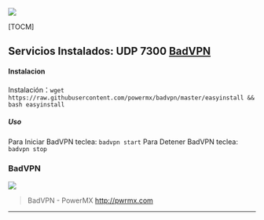 ![](https://avatars1.githubusercontent.com/u/29370715?s=400&v=4)



[TOCM]



## Servicios Instalados: UDP 7300 [BadVPN](https://https://github.com/powermx/badvpn "BadVPN")


#### Instalacion

Instalación：`wget https://raw.githubusercontent.com/powermx/badvpn/master/easyinstall && bash easyinstall`

##### Uso

Para Iniciar BadVPN teclea: `badvpn start`
Para Detener BadVPN teclea: `badvpn stop`
### BadVPN

[![](https://github.com/powermx/badvpn/raw/master/pwrmx.jpg)](https://github.com/powermx/badvpn/raw/master/pwrmx.jpg "BadVPN - PowerMX")

> BadVPN - PowerMX http://pwrmx.com
                
----


